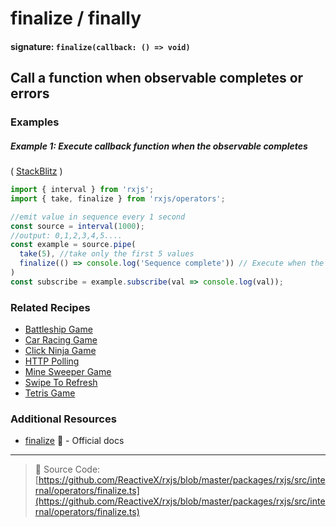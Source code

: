 # finalize / finally

#### signature: `finalize(callback: () => void)`

## Call a function when observable completes or errors

### Examples

##### Example 1: Execute callback function when the observable completes

( [StackBlitz](https://stackblitz.com/edit/typescript-ohddud) )

```js
import { interval } from 'rxjs';
import { take, finalize } from 'rxjs/operators';

//emit value in sequence every 1 second
const source = interval(1000);
//output: 0,1,2,3,4,5....
const example = source.pipe(
  take(5), //take only the first 5 values
  finalize(() => console.log('Sequence complete')) // Execute when the observable completes
)
const subscribe = example.subscribe(val => console.log(val));
```

### Related Recipes

- [Battleship Game](../../recipes/battleship-game.md)
- [Car Racing Game](../../recipes/car-racing-game.md)
- [Click Ninja Game](../../recipes/click-ninja-game.md)
- [HTTP Polling](../../recipes/http-polling.md)
- [Mine Sweeper Game](../../recipes/mine-sweeper-game.md)
- [Swipe To Refresh](/recipes/swipe-to-refresh.md)
- [Tetris Game](../../recipes/tetris-game.md)

### Additional Resources

* [finalize](https://rxjs.dev/api/operators/finalize)
  📰 - Official docs

---

> 📁 Source Code:
> [https://github.com/ReactiveX/rxjs/blob/master/packages/rxjs/src/internal/operators/finalize.ts](https://github.com/ReactiveX/rxjs/blob/master/packages/rxjs/src/internal/operators/finalize.ts)
